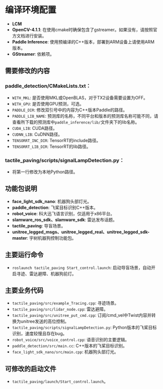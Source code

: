 # 编译环境配置

- **LCM**
- **OpenCV-4.1.1**: 在使用cmake时确保包含了gstreamer。如果没有，请按照官方文档进行安装。
- **Paddle Inference**: 使用预编译的C++版本，部署到ARM设备上请使用ARM版本。
- **GStreamer**: 依赖项。

## 需要修改的内容

### paddle_detection/CMakeLists.txt：

- `WITH_MKL`: 是否使用MKL或OpenBLAS，对于TX2设备需要设置为OFF。
- `WITH_GPU`: 是否使用GPU预测，可选。
- `PADDLE_DIR`: 修改双引号中的内容为C++版本Paddle的路径。
- `PADDLE_LIB_NAME`: 预测库的名称，不同平台和版本的预测库名称可能不同，请查看所下载的预测库中`paddle_inference/lib/`文件夹下的lib名称。
- `CUDA_LIB`: CUDA路径。
- `CUDNN_LIB`: CuDNN路径。
- `TENSORRT_INC_DIR`: TensorRT的include路径。
- `TENSORRT_LIB_DIR`: TensorRT的lib路径。

### tactile_paving/scripts/signalLampDetection.py：

- 将第一行修改为本地Python路径。

## 功能包说明

- **face_light_sdk_nano**: 机器狗头部灯光。
- **paddle_detection**: 飞桨目标识别C++版本。
- **robot_voice**: 科大迅飞语言识别，仅适用于x86平台。
- **slamware_ros_sdk、slamware_sdk**: 雷达发布话题。
- **tactile_paving**: 导盲场景。
- **unitree_legged_msgs、unitree_legged_real、unitree_legged_sdk-master**: 宇树机器狗控制功能包。

## 主要运行命令

- `roslaunch tactile_paving Start_control.launch`: 启动导盲场景，自动开启寻迹、雷达避障、机器狗前灯。

## 主要业务代码

- `tactile_paving/src/example_Tracing.cpp`: 寻迹场景。
- `tactile_paving/src/lidar_node.cpp`: 雷达避障。
- `tactile_paving/src/unitree_put_cmd.cpp`: 订阅/cmd_vel中Twist内容并转换为unitree发送的高位控制。
- `tactile_paving/scripts/signalLampDetection.py`: Python版本的飞桨目标识别，速度较慢且存在bug。
- `robot_voice/src/voice_control.cpp`: 语音识别的主要逻辑。
- `paddle_detection/src/main.cc`: C++版本的飞桨目标识别。
- `face_light_sdk_nano/src/main.cpp`: 机器狗头部灯光。

## 可修改的启动文件

- `tactile_paving/launch/Start_control.launch`。

